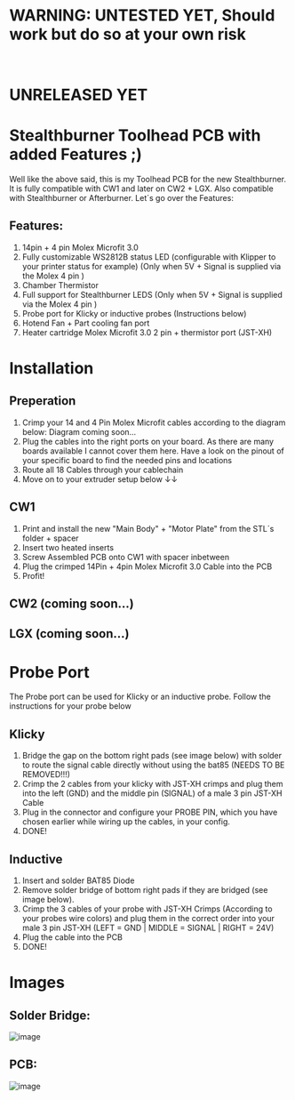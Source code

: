 # WARNING: UNTESTED YET, Should work but do so at your own risk
<br>

# UNRELEASED YET

# Stealthburner Toolhead PCB with added Features ;)

Well like the above said, this is my Toolhead PCB for the new Stealthburner. 
It is fully compatible with CW1 and later on CW2 + LGX.
Also compatible with Stealthburner or Afterburner.
Let´s go over the Features:

## Features: 

1. 14pin + 4 pin Molex Microfit 3.0
2. Fully customizable WS2812B status LED (configurable with Klipper to your printer status for example) (Only when 5V + Signal is supplied via the Molex 4 pin )
3. Chamber Thermistor
4. Full support for Stealthburner LEDS (Only when 5V + Signal is supplied via the Molex 4 pin )
5. Probe port for Klicky or inductive probes (Instructions below)
6. Hotend Fan + Part cooling fan port
7. Heater cartridge Molex Microfit 3.0  2 pin + thermistor port (JST-XH)

# Installation

## Preperation
1. Crimp your 14 and 4 Pin Molex Microfit cables according to the diagram below:
   Diagram coming soon...
2. Plug the cables into the right ports on your board. As there are many boards available I cannot cover them here. Have a look on the pinout of your specific board to find the needed pins and locations
3. Route all 18 Cables through your cablechain
4. Move on to your extruder setup below ↓↓

## CW1
1. Print and install the new "Main Body" + "Motor Plate" from the STL´s folder + spacer
2. Insert two heated inserts
3. Screw Assembled PCB onto CW1 with spacer inbetween
4. Plug the crimped 14Pin + 4pin Molex Microfit 3.0 Cable into the PCB
5. Profit!

## CW2 (coming soon...)

## LGX (coming soon...)

# Probe Port

The Probe port can be used for Klicky or an inductive probe.
Follow the instructions for your probe below

## Klicky
1. Bridge the gap on the bottom right pads (see image below) with solder to route the signal cable directly without using the bat85 (NEEDS TO BE REMOVED!!!)
2. Crimp the 2 cables from your klicky with JST-XH crimps and plug them into the left (GND) and the middle pin (SIGNAL) of a male 3 pin JST-XH Cable
3. Plug in the connector and configure your PROBE PIN, which you have chosen earlier while wiring up the cables, in your config. 
4. DONE!

## Inductive
1. Insert and solder BAT85 Diode
2. Remove solder bridge of bottom right pads if they are bridged (see image below).
3. Crimp the 3 cables of your probe with JST-XH Crimps (According to your probes wire colors) and plug them in the correct order into your male 3 pin JST-XH (LEFT = GND | MIDDLE = SIGNAL | RIGHT = 24V)
4. Plug the cable into the PCB
5. DONE!

# Images

## Solder Bridge: 
![image](https://user-images.githubusercontent.com/54855101/147841885-5d7436cb-75bf-4967-98f4-d06b230ddc53.png)

## PCB:
![image](https://user-images.githubusercontent.com/54855101/147841889-e807e906-e665-4c9d-ba79-c7da10bde391.png)

